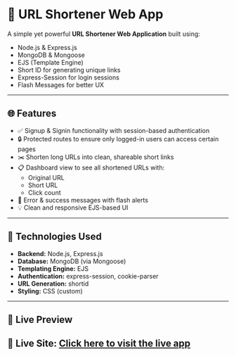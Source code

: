 # 🔗 URL Shortener Web App

A simple yet powerful **URL Shortener Web Application** built using:

- Node.js & Express.js
- MongoDB & Mongoose
- EJS (Template Engine)
- Short ID for generating unique links
- Express-Session for login sessions
- Flash Messages for better UX

---

## 🌐 Features

- ✅ Signup & Signin functionality with session-based authentication
- 🔒 Protected routes to ensure only logged-in users can access certain pages
- ✂️ Shorten long URLs into clean, shareable short links
- 📋 Dashboard view to see all shortened URLs with:
  - Original URL
  - Short URL
  - Click count
- 🚦 Error & success messages with flash alerts
- 💡 Clean and responsive EJS-based UI

---

## 🔧 Technologies Used

- **Backend:** Node.js, Express.js
- **Database:** MongoDB (via Mongoose)
- **Templating Engine:** EJS
- **Authentication:** express-session, cookie-parser
- **URL Generation:** shortid
- **Styling:** CSS (custom)

---

## 🚀 Live Preview

🔗 **Live Site:** [Click here to visit the live app](https://url-shortner-production-ffdb.up.railway.app/user/signin)  
---

